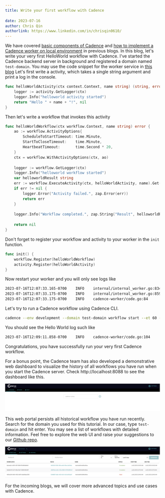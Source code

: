 ```yaml
---
title: Write your first workflow with Cadence

date: 2023-07-16
author: Chris Qin
authorlink: https://www.linkedin.com/in/chrisqin0610/
---
```


We have covered [basic components of Cadence](./2023-06-28-components-of-cadence-application-setup.md) and [how to implement a Cadence worker on local environment](./2023-07-05-implement-cadence-worker-from-scratch.md) in previous blogs. In this blog, let's write your very first HelloWorld workflow with Cadence. I've started the Cadence backend server in background and registered a domain named `test-domain`. You may use the code snippet for the worker service in [this blog](./2023-07-05-implement-cadence-worker-from-scratch.md)  Let's first write a activity, which takes a single string argument and print a log in the console.

```go
func helloWorldActivity(ctx context.Context, name string) (string, error) {
	logger := activity.GetLogger(ctx)
	logger.Info("helloworld activity started")
	return "Hello " + name + "!", nil
}
```

Then let's write a workflow that invokes this activity
```go
func helloWorldWorkflow(ctx workflow.Context, name string) error {
	ao := workflow.ActivityOptions{
		ScheduleToStartTimeout: time.Minute,
		StartToCloseTimeout:    time.Minute,
		HeartbeatTimeout:       time.Second * 20,
	}
	ctx = workflow.WithActivityOptions(ctx, ao)

	logger := workflow.GetLogger(ctx)
	logger.Info("helloworld workflow started")
	var helloworldResult string
	err := workflow.ExecuteActivity(ctx, helloWorldActivity, name).Get(ctx, &helloworldResult)
	if err != nil {
		logger.Error("Activity failed.", zap.Error(err))
		return err
	}

	logger.Info("Workflow completed.", zap.String("Result", helloworldResult))

	return nil
}
```

Don't forget to register your workflow and activity to your worker in the `init` function.
```go
func init() {
    workflow.Register(helloWorldWorkflow)
    activity.Register(helloWorldActivity)
}
```

Now restart your worker and you will only see logs like
```bash
2023-07-16T12:07:33.165-0700    INFO    internal/internal_worker.go:834 Started Workflow Worker     {"Domain": "test-domain", "TaskList": "test-worker", "WorkerID": "13585@uber-C02F18EQMD6R@test-worker@42f8a76f-cc42-4a0d-a001-7f7959d5d623"}
2023-07-16T12:07:33.175-0700    INFO    internal/internal_worker.go:859 Started Activity Worker     {"Domain": "test-domain", "TaskList": "test-worker", "WorkerID": "13585@uber-C02F18EQMD6R@test-worker@42f8a76f-cc42-4a0d-a001-7f7959d5d623"}
2023-07-16T12:07:33.175-0700    INFO    cadence-worker/code.go:84       Started Worker.     {"worker": "test-worker"}
```

Let's try to run a Cadence workflow using Cadence CLI.
```bash
cadence --env development --domain test-domain workflow start --et 60 --tl test-worker --workflow_type main.helloWorldWorkflow --input '"World"'
```

You should see the Hello World log such like
```bash
2023-07-16T12:09:11.858-0700    INFO    cadence-worker/code.go:104      Workflow completed. {"Domain": "test-domain", "TaskList": "test-worker", "WorkerID": "13585@uber-C02F18EQMD6R@test-worker@42f8a76f-cc42-4a0d-a001-7f7959d5d623", "WorkflowType": "main.helloWorldWorkflow", "WorkflowID": "8cb7fb2a-243b-43f8-82d9-48d758c9d62f", "RunID": "3c070007-89c3-4e00-a039-19a86b2f9224", "Result": "Hello World!"}
```

Congratulations, you have successfully run your very first Cadence workflow.

For a bonus point, the Cadence team has also developed a demonstrative web dashboard to visualize the history of all workflows you have run when you start the Cadence server. Check http://localhost:8088 to see the dashboard like this.

![cadencde-ui](../../shared/img/cadence_ui.png)

This web portal persists all historical workflow you have run recently. Search for the domain you used for this tutorial. In our case, type `test-domain` and hit enter. You may see a list of workflows with detailed information. Feel free to explore the web UI and raise your suggestions to our [Github repo](https://github.com/uber/cadence-web).

![cadence-ui-detailed](../../shared/img/cadence_ui_detailed.png)

For the incoming blogs, we will cover more advanced topics and use cases with Cadence. 